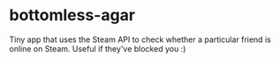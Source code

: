 # bottomless-agar

Tiny app that uses the Steam API to check whether a particular friend is online on Steam. Useful if they've blocked you :)
